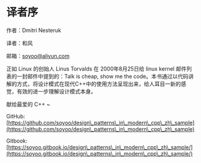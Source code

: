 # 译者序

作者：Dmitri Nesteruk

译者：和风

邮箱：soyoo@aliyun.com

正如 Linux 的创始人 Linus Torvalds 在 2000年8月25日给 linux kernel 邮件列表的一封邮件中提到的：Talk is cheap, show me the code。本书通过以代码讲解的方式，将设计模式在现代C++中的使用方法呈现出来，给人耳目一新的感觉，有效的进一步理解设计模式本身。

献给最爱的 C++ \~

GitHub: [https://github.com/soyoo/design\_patterns\_in\_modern\_cpp\_zh\_sample](https://github.com/soyoo/design\_patterns\_in\_modern\_cpp\_zh\_sample)

Gitbook: [https://soyoo.gitbook.io/design\_patterns\_in\_modern\_cpp\_zh\_sample/](https://soyoo.gitbook.io/design\_patterns\_in\_modern\_cpp\_zh\_sample/)
